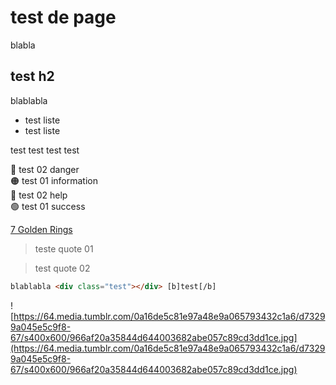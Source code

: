 # test de page

blabla

## test h2

blablabla

- test liste
- test liste

<information>test</information>
<success>test</success>
<danger>test</danger>
<help>test</help>


<aside>
🔴 test 02 danger

</aside>

<aside>
🟠 test 01 information

</aside>

<aside>
🔵 test 02 help

</aside>

<aside>
🟢 test 01 success

</aside>

[7 Golden Rings](https://7goldenrings.forumactif.com/)

> teste quote 01
> 

> test quote 02
> 

```html
blablabla <div class="test"></div> [b]test[/b]
```

![https://64.media.tumblr.com/0a16de5c81e97a48e9a065793432c1a6/d73299a045e5c9f8-67/s400x600/966af20a35844d644003682abe057c89cd3dd1ce.jpg](https://64.media.tumblr.com/0a16de5c81e97a48e9a065793432c1a6/d73299a045e5c9f8-67/s400x600/966af20a35844d644003682abe057c89cd3dd1ce.jpg)
